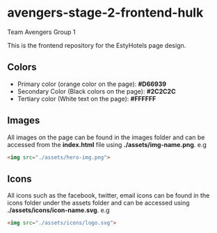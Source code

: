 # avengers-stage-2-frontend-hulk

Team Avengers Group 1

This is the frontend repository for the EstyHotels page design.

## Colors
 - Primary color (orange color on the page): **#D66939**
 - Secondary Color (Black colors on the page): **#2C2C2C**
 - Tertiary color (White text on the page): **#FFFFFF**

## Images

All images on the page can be found in the images folder and can be accessed from the __index.html__ file using **./assets/img-name.png**. e.g
```html
<img src="./assets/hero-img.png">
```

## Icons

All icons such as the facebook, twitter, email icons can be found in the icons folder under the assets folder and can be accessed using **./assets/icons/icon-name.svg**. e.g
```html
<img src="./assets/icons/logo.svg">
```
